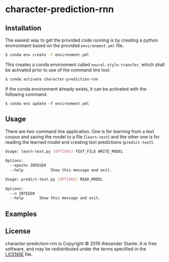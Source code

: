 # character-prediction-rnn

## Installation
The easiest way to get the provided code running is by creating a python environment based on the provided 
`environment.yml` file.

```sh
$ conda env create -f environment.yml
```

This creates a conda environment called `neural-style-transfer`, which shall be activated prior to use of the command 
line tool.

```sh
$ conda activate character-prediction-rnn
```

If the conda environment already exists, it can be activated with the following command.

```
$ conda env update -f environment.yml
```

## Usage
There are two command line application. One is for learning from a text corpus and saving the model  to a file 
(`learn-text`) and the other one is for reading the learned model and creating text predictions (`predict-text`).
```sh
Usage: learn-text.py [OPTIONS] TEXT_FILE WRITE_MODEL                                                           
                                                                                                               
Options:                                                                                                       
  --epochs INTEGER                                                                                             
  --help            Show this message and exit.  
```

```sh
Usage: predict-text.py [OPTIONS] READ_MODEL                                                                                                                                                                                      
                                                                                                                                                                                                                                 
Options:
  --n INTEGER
  --help       Show this message and exit.
```
## Examples

## License
character-prediction-rnn is Copyright © 2019 Alexander Stante. It is free software, and may be redistributed under the 
terms specified in the [LICENSE](/LICENSE) file.